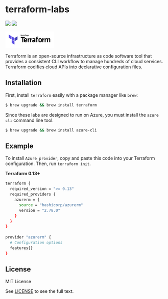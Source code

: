 # terraform-labs

![](https://img.shields.io/badge/terraform-v1.0.6-blueviolet?logo=terraform)
![](https://img.shields.io/badge/azure-v2.78.0-blue?logo=microsoftazure)

<img src="images/terraform_logo.png" width="30%" />

Terraform is an open-source infrastructure as code software tool that provides a consistent CLI workflow to manage hundreds of cloud services. Terraform codifies cloud APIs into declarative configuration files.

## Installation

First, install `terraform` easily with a package manager like `brew`: 

```sh
$ brew upgrade && brew install terraform
```

Since these labs are designed to run on Azure, you must install the `azure cli` command line tool.

```sh
$ brew upgrade && brew install azure-cli
```

## Example

To install `Azure provider`, copy and paste this code into your Terraform configuration. Then, run `terraform init`.

**Terraform 0.13+**

```sh
terraform {
  required_version = ">= 0.13"
  required_providers {
    azurerm = {
      source = "hashicorp/azurerm"
      version = "2.78.0"
    }
  }
}

provider "azurerm" {
  # Configuration options
  features{}
}
```

## License

MIT License

See [LICENSE](https://github.com/aramirol/terraform-labs/blob/main/LICENSE) to see the full text.

